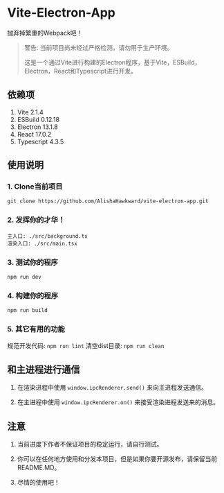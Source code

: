 # Vite-Electron-App

抛弃掉繁重的Webpack吧！

> 警告: 当前项目尚未经过严格检测，请勿用于生产环境。  
> 
> 这是一个通过Vite进行构建的Electron程序，基于Vite，ESBuild，Electron，React和Typescript进行开发。

## 依赖项

1. Vite 2.1.4
2. ESBuild 0.12.18
3. Electron 13.1.8
4. React 17.0.2
5. Typescript 4.3.5

## 使用说明

### 1. Clone当前项目
```
git clone https://github.com/AlishaHawkward/vite-electron-app.git
```

### 2. 发挥你的才华！
```
主入口: ./src/background.ts
渲染入口: ./src/main.tsx
```

### 3. 测试你的程序
```
npm run dev
```

### 4. 构建你的程序
```
npm run build
```

### 5. 其它有用的功能
规范开发代码: `npm run lint`
清空dist目录: `npm run clean`

## 和主进程进行通信

1. 在渲染进程中使用 `window.ipcRenderer.send()` 来向主进程发送通信。

2. 在主进程中使用 `window.ipcRenderer.on()` 来接受渲染进程发送来的消息。

## 注意

1. 当前进度下作者不保证项目的稳定运行，请自行测试。

2. 你可以在任何地方使用和分发本项目，但是如果你要开源发布，请保留当前README.MD。

3. 尽情的使用吧！
